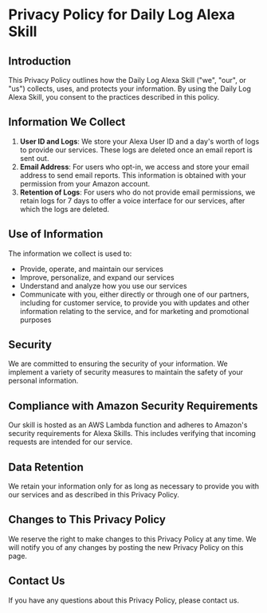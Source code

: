 # Privacy Policy for Daily Log Alexa Skill

## Introduction

This Privacy Policy outlines how the Daily Log Alexa Skill ("we", "our", or "us") collects, uses, and protects your information. By using the Daily Log Alexa Skill, you consent to the practices described in this policy.

## Information We Collect

1. **User ID and Logs**: We store your Alexa User ID and a day's worth of logs to provide our services. These logs are deleted once an email report is sent out.
2. **Email Address**: For users who opt-in, we access and store your email address to send email reports. This information is obtained with your permission from your Amazon account.
3. **Retention of Logs**: For users who do not provide email permissions, we retain logs for 7 days to offer a voice interface for our services, after which the logs are deleted.

## Use of Information

The information we collect is used to:
- Provide, operate, and maintain our services
- Improve, personalize, and expand our services
- Understand and analyze how you use our services
- Communicate with you, either directly or through one of our partners, including for customer service, to provide you with updates and other information relating to the service, and for marketing and promotional purposes

## Security

We are committed to ensuring the security of your information. We implement a variety of security measures to maintain the safety of your personal information.

## Compliance with Amazon Security Requirements

Our skill is hosted as an AWS Lambda function and adheres to Amazon's security requirements for Alexa Skills. This includes verifying that incoming requests are intended for our service.

## Data Retention

We retain your information only for as long as necessary to provide you with our services and as described in this Privacy Policy.

## Changes to This Privacy Policy

We reserve the right to make changes to this Privacy Policy at any time. We will notify you of any changes by posting the new Privacy Policy on this page.

## Contact Us

If you have any questions about this Privacy Policy, please contact us.
